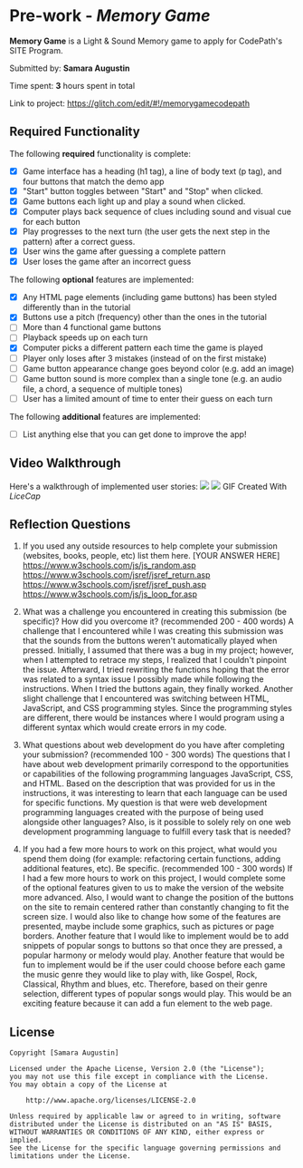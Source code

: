# Pre-work - _Memory Game_

**Memory Game** is a Light & Sound Memory game to apply for CodePath's SITE Program.

Submitted by: **Samara Augustin**

Time spent: **3** hours spent in total

Link to project: https://glitch.com/edit/#!/memorygamecodepath

## Required Functionality

The following **required** functionality is complete:

- [x] Game interface has a heading (h1 tag), a line of body text (p tag), and four buttons that match the demo app
- [x] "Start" button toggles between "Start" and "Stop" when clicked.
- [x] Game buttons each light up and play a sound when clicked.
- [x] Computer plays back sequence of clues including sound and visual cue for each button
- [x] Play progresses to the next turn (the user gets the next step in the pattern) after a correct guess.
- [x] User wins the game after guessing a complete pattern
- [x] User loses the game after an incorrect guess

The following **optional** features are implemented:

- [x] Any HTML page elements (including game buttons) has been styled differently than in the tutorial
- [x] Buttons use a pitch (frequency) other than the ones in the tutorial
- [ ] More than 4 functional game buttons
- [ ] Playback speeds up on each turn
- [x] Computer picks a different pattern each time the game is played
- [ ] Player only loses after 3 mistakes (instead of on the first mistake)
- [ ] Game button appearance change goes beyond color (e.g. add an image)
- [ ] Game button sound is more complex than a single tone (e.g. an audio file, a chord, a sequence of multiple tones)
- [ ] User has a limited amount of time to enter their guess on each turn

The following **additional** features are implemented:

- [ ] List anything else that you can get done to improve the app!

## Video Walkthrough

Here's a walkthrough of implemented user stories:
![](<https://cdn.glitch.com/16a8fed6-6ae8-428a-9daa-f55a4b6a2a23%2FMemoryGame%20-%20CodePath(1).gif?v=1616641625930>)
![](<https://cdn.glitch.com/16a8fed6-6ae8-428a-9daa-f55a4b6a2a23%2FMemoryGame%20-%20CodePath(2).gif?v=1616641430239>)
GIF Created With *LiceCap*

## Reflection Questions

1. If you used any outside resources to help complete your submission (websites, books, people, etc) list them here.
   [YOUR ANSWER HERE]
   https://www.w3schools.com/js/js_random.asp
   https://www.w3schools.com/jsref/jsref_return.asp
   https://www.w3schools.com/jsref/jsref_push.asp
   https://www.w3schools.com/js/js_loop_for.asp

2. What was a challenge you encountered in creating this submission (be specific)? How did you overcome it? (recommended 200 - 400 words)
   A challenge that I encountered while I was creating this submission was that the sounds from the buttons weren't automatically played when pressed.
   Initially, I assumed that there was a bug in my project; however, when I attempted to retrace my steps, I realized that I couldn't pinpoint the issue.
   Afterward, I tried rewriting the functions hoping that the error was related to a syntax issue I possibly made while following the instructions.
   When I tried the buttons again, they finally worked. Another slight challenge that I encountered was switching between HTML, JavaScript, and CSS programming styles.
   Since the programming styles are different, there would be instances where I would program using a different syntax which would create errors in my code.

3. What questions about web development do you have after completing your submission? (recommended 100 - 300 words)
   The questions that I have about web development primarily correspond to the opportunities or capabilities of the following programming languages JavaScript, CSS, and HTML.
   Based on the description that was provided for us in the instructions, it was interesting to learn that each language can be used for specific functions.
   My question is that were web development programming languages created with the purpose of being used alongside other languages?
   Also, is it possible to solely rely on one web development programming language to fulfill every task that is needed?

4) If you had a few more hours to work on this project, what would you spend them doing (for example: refactoring certain functions, adding additional features, etc). Be specific. (recommended 100 - 300 words)
   If I had a few more hours to work on this project, I would complete some of the optional features given to us to make the version of the website more advanced.
   Also, I would want to change the position of the buttons on the site to remain centered rather than constantly changing to fit the screen size.
   I would also like to change how some of the features are presented, maybe include some graphics, such as pictures or page borders.
   Another feature that I would like to implement would be to add snippets of popular songs to buttons so that once they are pressed, a popular harmony or melody would play.
   Another feature that would be fun to implement would be if the user could choose before each game the music genre they would like to play with, like Gospel, Rock, Classical, Rhythm and blues, etc.
   Therefore, based on their genre selection, different types of popular songs would play.
   This would be an exciting feature because it can add a fun element to the web page.

## License

    Copyright [Samara Augustin]

    Licensed under the Apache License, Version 2.0 (the "License");
    you may not use this file except in compliance with the License.
    You may obtain a copy of the License at

        http://www.apache.org/licenses/LICENSE-2.0

    Unless required by applicable law or agreed to in writing, software
    distributed under the License is distributed on an "AS IS" BASIS,
    WITHOUT WARRANTIES OR CONDITIONS OF ANY KIND, either express or implied.
    See the License for the specific language governing permissions and
    limitations under the License.
